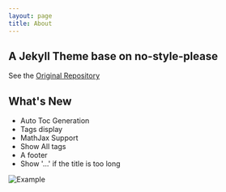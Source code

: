 ```yaml
---
layout: page
title: About
---
```


## A Jekyll Theme base on no-style-please

See the [Original Repository](https://github.com/riggraz/no-style-please)

## What's New

- Auto Toc Generation
- Tags display
- MathJax Support
- Show All tags
- A footer
- Show '...' if the title is too long

![Example](https://github.com/SirMegaMU/sim-css/assets/img/example.png)